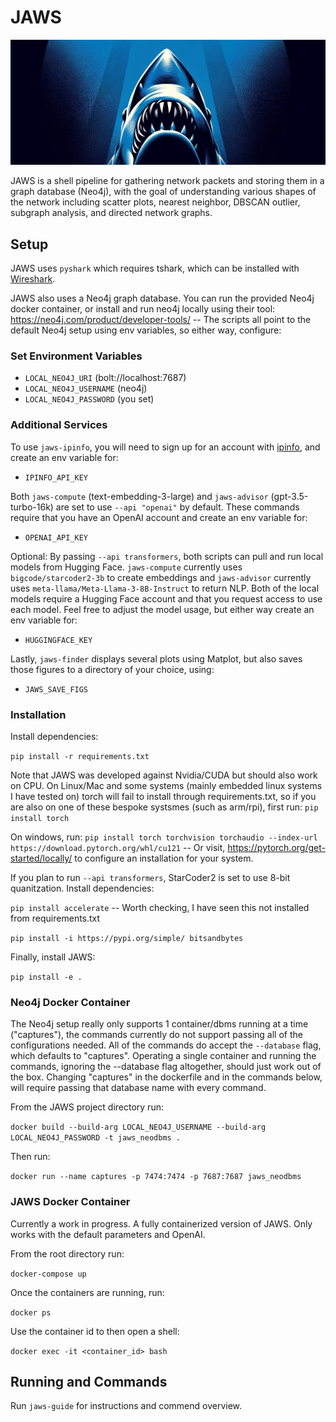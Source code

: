 # JAWS
![hehe](/assets/cover.jpg)

JAWS is a shell pipeline for gathering network packets and storing them in a graph database (Neo4j), with the goal of understanding various shapes of the network including scatter plots, nearest neighbor, DBSCAN outlier, subgraph analysis, and directed network graphs.


## Setup

JAWS uses `pyshark` which requires tshark, which can be installed with [Wireshark](https://www.wireshark.org/).

JAWS also uses a Neo4j graph database. You can run the provided Neo4j docker container, or install and run neo4j locally using their tool: https://neo4j.com/product/developer-tools/ -- The scripts all point to the default Neo4j setup using env variables, so either way, configure:

### Set Environment Variables

- `LOCAL_NEO4J_URI` (bolt://localhost:7687)
- `LOCAL_NEO4J_USERNAME` (neo4j)
- `LOCAL_NEO4J_PASSWORD` (you set)


### Additional Services

To use `jaws-ipinfo`, you will need to sign up for an account with [ipinfo](https://ipinfo.io/), and create an env variable for:

- `IPINFO_API_KEY`


Both `jaws-compute` (text-embedding-3-large) and `jaws-advisor` (gpt-3.5-turbo-16k) are set to use `--api "openai"` by default. These commands require that you have an OpenAI account and create an env variable for: 

- `OPENAI_API_KEY`


Optional: By passing `--api transformers`, both scripts can pull and run local models from Hugging Face. `jaws-compute` currently uses `bigcode/starcoder2-3b` to create embeddings and `jaws-advisor` currently uses `meta-llama/Meta-Llama-3-8B-Instruct` to return NLP. Both of the local models require a Hugging Face account and that you request access to use each model. Feel free to adjust the model usage, but either way create an env variable for:

- `HUGGINGFACE_KEY`


Lastly, `jaws-finder` displays several plots using Matplot, but also saves those figures to a directory of your choice, using:

- `JAWS_SAVE_FIGS`


### Installation

Install dependencies:

`pip install -r requirements.txt`


Note that JAWS was developed against Nvidia/CUDA but should also work on CPU. On Linux/Mac and some systems (mainly embedded linux systems I have tested on) torch will fail to install through requirements.txt, so if you are also on one of these bespoke systsmes (such as arm/rpi), first run: `pip install torch`

On windows, run: `pip install torch torchvision torchaudio --index-url https://download.pytorch.org/whl/cu121` -- Or visit, https://pytorch.org/get-started/locally/ to configure an installation for your system.


If you plan to run `--api transformers`, StarCoder2 is set to use 8-bit quanitzation. Install dependencies:

`pip install accelerate` -- Worth checking, I have seen this not installed from requirements.txt

`pip install -i https://pypi.org/simple/ bitsandbytes`


Finally, install JAWS:

`pip install -e .`


### Neo4j Docker Container

The Neo4j setup really only supports 1 container/dbms running at a time ("captures"), the commands currently do not support passing all of the configurations needed. All of the commands do accept the `--database` flag, which defaults to "captures". Operating a single container and running the commands, ignoring the --database flag altogether, should just work out of the box. Changing "captures" in the dockerfile and in the commands below, will require passing that database name with every command.

From the JAWS project directory run: 

`docker build --build-arg LOCAL_NEO4J_USERNAME --build-arg LOCAL_NEO4J_PASSWORD -t jaws_neodbms .` 


Then run: 

`docker run --name captures -p 7474:7474 -p 7687:7687 jaws_neodbms`


### JAWS Docker Container

Currently a work in progress. A fully containerized version of JAWS. Only works with the default parameters and OpenAI.

From the root directory run:

`docker-compose up`

Once the containers are running, run:

`docker ps`

Use the container id to then open a shell:

`docker exec -it <container_id> bash`


## Running and Commands

Run `jaws-guide` for instructions and commend overview.
